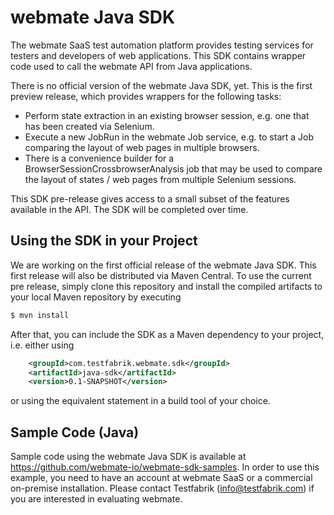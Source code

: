 # webmate Java SDK

The webmate SaaS test automation platform provides testing services for testers and developers of web applications.
This SDK contains wrapper code used to call the webmate API from Java applications.

There is no official version of the webmate Java SDK, yet. This is the first preview release, which provides wrappers for the following tasks:

* Perform state extraction in an existing browser session, e.g. one that has been created via Selenium.
* Execute a new JobRun in the webmate Job service, e.g. to start a Job comparing the layout of web pages in multiple browsers.
* There is a convenience builder for a BrowserSessionCrossbrowserAnalysis job that may be used to compare the layout of states / web pages from multiple Selenium sessions.

This SDK pre-release gives access to a small subset of the features available in the API. The SDK will be completed over time.


## Using the SDK in your Project

We are working on the first official release of the webmate Java SDK. This first release will also
be distributed via Maven Central. To use the current pre release, simply clone this repository and
install the compiled artifacts to your local Maven repository by executing

```bash
$ mvn install
```

After that, you can include the SDK as a Maven dependency to your project, i.e. either using

```xml
    <groupId>com.testfabrik.webmate.sdk</groupId>
    <artifactId>java-sdk</artifactId>
    <version>0.1-SNAPSHOT</version>
```

or using the equivalent statement in a build tool of your choice. 


## Sample Code (Java)

Sample code using the webmate Java SDK is available at https://github.com/webmate-io/webmate-sdk-samples.
In order to use this example, you need to have an account at webmate SaaS or a commercial on-premise installation.
Please contact Testfabrik (info@testfabrik.com) if you are interested in evaluating webmate.

